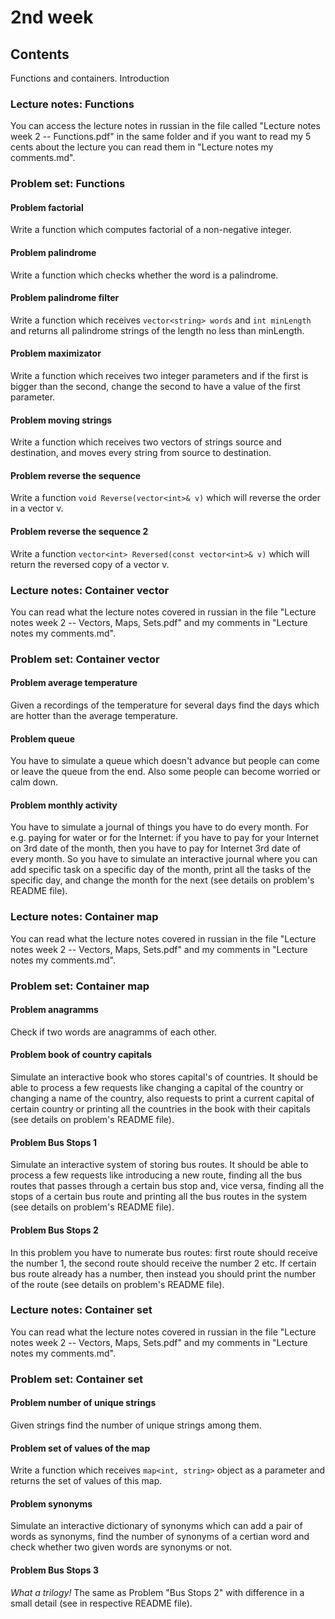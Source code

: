 # 2nd week

## Contents

Functions and containers. Introduction

### Lecture notes: Functions

You can access the lecture notes in russian in the file called "Lecture notes week 2 -- Functions.pdf" in the same folder and if you
want to read my 5 cents about the lecture you can read them in "Lecture notes my comments.md".
### Problem set: Functions

#### Problem factorial

Write a function which computes factorial of a non-negative integer.

#### Problem palindrome

Write a function which checks whether the word is a palindrome.

#### Problem palindrome filter

Write a function which receives `vector<string> words` and `int minLength` and returns all palindrome strings of the length no less than
minLength.

#### Problem maximizator

Write a function which receives two integer parameters and if the first is bigger than the second, change the second to have a value of
the first parameter.

#### Problem moving strings

Write a function which receives two vectors of strings source and destination, and moves every string from source to destination. 

#### Problem reverse the sequence

Write a function `void Reverse(vector<int>& v)` which will reverse the order in a vector v.

#### Problem reverse the sequence 2

Write a function `vector<int> Reversed(const vector<int>& v)` which will return the reversed copy of a vector v.

### Lecture notes: Container vector

You can read what the lecture notes covered in russian in the file "Lecture notes week 2 -- Vectors, Maps, Sets.pdf" and my comments in
"Lecture notes my comments.md".

### Problem set: Container vector

#### Problem average temperature

Given a recordings of the temperature for several days find the days which are hotter than the average temperature.

#### Problem queue

You have to simulate a queue which doesn't advance but people can come or leave the queue from the end. Also some people can become
worried or calm down.

#### Problem monthly activity

You have to simulate a journal of things you have to do every month. For e.g. paying for water or for the Internet: if you have to pay
for your Internet on 3rd date of the month, then you have to pay for Internet 3rd date of every month. So you have to simulate
an interactive journal where you can add specific task on a specific day of the month, print all the tasks of the specific day, and 
change the month for the next (see details on problem's README file).

### Lecture notes: Container map

You can read what the lecture notes covered in russian in the file "Lecture notes week 2 -- Vectors, Maps, Sets.pdf" and my comments in
"Lecture notes my comments.md".

### Problem set: Container map

#### Problem anagramms

Check if two words are anagramms of each other.

#### Problem book of country capitals

Simulate an interactive book who stores capital's of countries. It should be able to process a few requests like changing a capital of the
country or changing a name of the country, also requests to print a current capital of certain country or printing all the countries
in the book with their capitals (see details on problem's README file).

#### Problem Bus Stops 1

Simulate an interactive system of storing bus routes. It should  be able to process a few requests like introducing a new route, finding
all the bus routes that passes through a certain bus stop and, vice versa, finding all the stops of a certain bus route and printing all
the bus routes in the system (see details on problem's README file).

#### Problem Bus Stops 2

In this problem you have to numerate bus routes: first route should receive the number 1, the second route should receive the number 2
etc. If certain bus route already has a number, then instead you should print the number of the route 
(see details on problem's README file). 

### Lecture notes: Container set

You can read what the lecture notes covered in russian in the file "Lecture notes week 2 -- Vectors, Maps, Sets.pdf" and my comments in
"Lecture notes my comments.md".

### Problem set: Container set

#### Problem number of unique strings

Given strings find the number of unique strings among them.

#### Problem set of values of the map

Write a function which receives `map<int, string>` object as a parameter and returns the set of values of this map.

#### Problem synonyms

Simulate an interactive dictionary of synonyms which can add a pair of words as synonyms, find the number of synonyms of a certian word
and check whether two given words are synonyms or not.

#### Problem Bus Stops 3

_What a trilogy!_ The same as Problem "Bus Stops 2" with difference in a small detail (see in respective README file).
